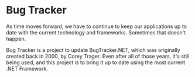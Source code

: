 # Bug Tracker

As time moves forward, we have to continue to keep our applications up to date with the current technology and frameworks. Sometimes that doesn't happen. 

Bug Tracker is a project to update BugTracker.NET, which was originally created back in 2000, by Corey Trager. Even after all of those years, it's still being used, and this project is to bring it up to date using the most current .NET Framework.
